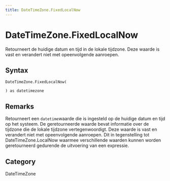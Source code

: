 ```yaml
---
title: DateTimeZone.FixedLocalNow
---
```


# DateTimeZone.FixedLocalNow


Retourneert de huidige datum en tijd in de lokale tijdzone. Deze waarde is vast en verandert niet met opeenvolgende aanroepen.


## Syntax

```powerquery
DateTimeZone.FixedLocalNow(

) as datetimezone
```


## Remarks

Retourneert een <code>datetime</code>waarde die is ingesteld op de huidige datum en tijd op het systeem. De geretourneerde waarde bevat informatie over de tijdzone die de lokale tijdzone vertegenwoordigt. Deze waarde is vast en verandert niet met opeenvolgende aanroepen. Dit in tegenstelling tot DateTimeZone.LocalNow waarmee verschillende waarden kunnen worden geretourneerd gedurende de uitvoering van een expressie.



## Category
DateTimeZone
